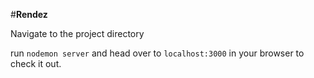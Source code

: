 #**Rendez**

Navigate to the project directory

run `nodemon server` and head over to `localhost:3000` in your browser to check it out.
